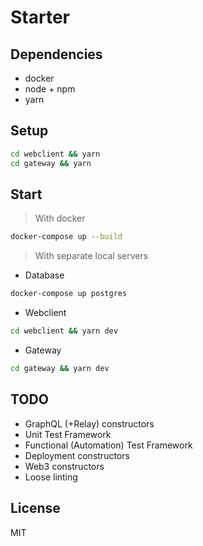 # Starter

## Dependencies
- docker
- node + npm
- yarn

## Setup

```bash
cd webclient && yarn
cd gateway && yarn
```

## Start
> With docker
```bash
docker-compose up --build
```
> With separate local servers

- Database
```bash
docker-compose up postgres
```
- Webclient
```bash
cd webclient && yarn dev
```
- Gateway
```bash
cd gateway && yarn dev
```

## TODO
- GraphQL (+Relay) constructors
- Unit Test Framework
- Functional (Automation) Test Framework
- Deployment constructors
- Web3 constructors
- Loose linting

## License

MIT

